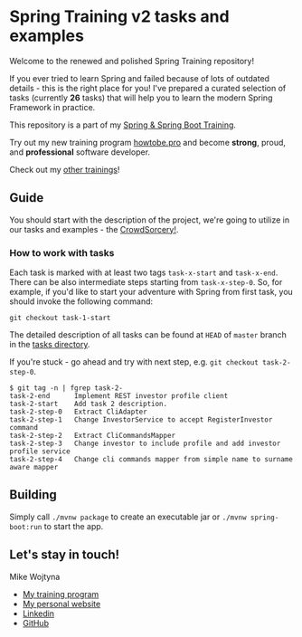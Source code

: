 # Spring Training v2 tasks and examples

Welcome to the renewed and polished Spring Training repository!

If you ever tried to learn Spring and failed because of lots of outdated
details - this is the right place for you! I've prepared a curated selection
of tasks (currently **26** tasks) that will help you to learn the modern Spring Framework in practice.

This repository is a part of
my [Spring & Spring Boot Training](https://bottega.com.pl/training-spring-boot).

Try out my new training program [howtobe.pro](https://www.howtobe.pro/) and become
**strong**, proud, and **professional** software developer.

Check out my [other trainings](https://bottega.com.pl/trener-mike-wojtyna)!

## Guide

You should start with the description of the project, we're going to utilize in our tasks and examples - the [CrowdSorcery!](crowd-sorcery/crowd-sorcery.md).

### How to work with tasks

Each task is marked with at least two tags `task-x-start` and `task-x-end`. There can be also intermediate steps starting from `task-x-step-0`. So, for example, if you'd like to start your adventure with Spring from first task, you should invoke the following command:

`git checkout task-1-start`

The detailed description of all tasks can be found at `HEAD` of `master` branch in the [tasks directory](tasks).

If you're stuck - go ahead and try with next step, e.g. `git checkout task-2-step-0`.

```shell
$ git tag -n | fgrep task-2-
task-2-end      Implement REST investor profile client
task-2-start    Add task 2 description.
task-2-step-0   Extract CliAdapter
task-2-step-1   Change InvestorService to accept RegisterInvestor command
task-2-step-2   Extract CliCommandsMapper
task-2-step-3   Change investor to include profile and add investor profile service
task-2-step-4   Change cli commands mapper from simple name to surname aware mapper
```

## Building

Simply call `./mvnw package` to create an executable jar or `./mvnw spring-boot:run` to start the app.

## Let's stay in touch!

Mike Wojtyna

- [My training program](https://www.howtobe.pro/)
- [My personal website](http://wojtyna.pl)
- [Linkedin](https://www.linkedin.com/in/michalwojtyna/)
- [GitHub](https://github.com/mikewojtyna)